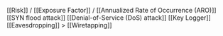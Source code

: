 
[[Risk]] / [[Exposure Factor]] / [[Annualized Rate of Occurrence (ARO)]]
[[SYN flood attack]]
[[Denial-of-Service (DoS) attack]]
[[Key Logger]]
[[Eavesdropping]] > [[Wiretapping]]
